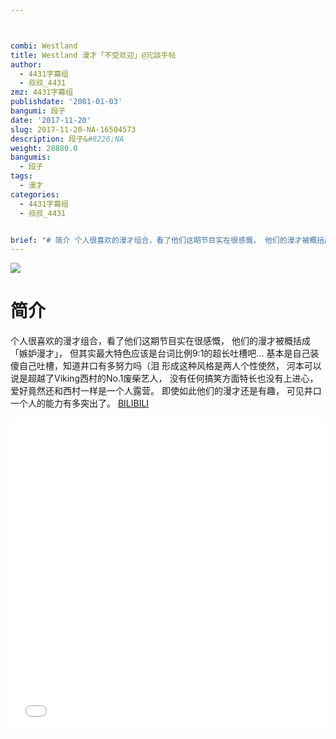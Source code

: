 ```yaml
---



combi: Westland
title: Westland 漫才「不受欢迎」@冗談手帖
author:
  - 4431字幕组
  - 叔叔_4431
zmz: 4431字幕组
publishdate: '2001-01-03'
bangumi: 段子
date: '2017-11-20'
slug: 2017-11-20-NA-16504573
description: 段子&#8226;NA
weight: 28880.0
bangumis:
  - 段子
tags:
  - 漫才
categories:
  - 4431字幕组
  - 叔叔_4431


brief: "# 简介 个人很喜欢的漫才组合，看了他们这期节目实在很感慨， 他们的漫才被概括成「嫉妒漫才」， 但其实最大特色应该是台词比例9:1的超长吐槽吧... 基本是自己装傻自己吐槽，知道井口有多努力吗（泪 形成这种风格是两人个性使然， 河本可以说是超越了Viking西村的No.1废柴艺人， 没有任何搞笑方面特长也没有上进心， 爱好竟然还和西村一样是一个人露营。 即使如此他们的漫才还是有趣， 可见井口一个人的能力有多突出了。"
---
```

![](https://i.imgur.com/aP7Xbw6.png)
# 简介  
个人很喜欢的漫才组合，看了他们这期节目实在很感慨，
他们的漫才被概括成「嫉妒漫才」，
但其实最大特色应该是台词比例9:1的超长吐槽吧...
基本是自己装傻自己吐槽，知道井口有多努力吗（泪
形成这种风格是两人个性使然，
河本可以说是超越了Viking西村的No.1废柴艺人，
没有任何搞笑方面特长也没有上进心，
爱好竟然还和西村一样是一个人露营。
即使如此他们的漫才还是有趣，
可见井口一个人的能力有多突出了。
  [BILIBILI](https://www.bilibili.com/video/av16504573/)

<div class="vcontainer">  <iframe class="video" src="//www.bilibili.com/blackboard/player.html?aid=16504573" width="100%" height="500" frameborder="0" allowfullscreen="allowfullscreen"></iframe></div>

